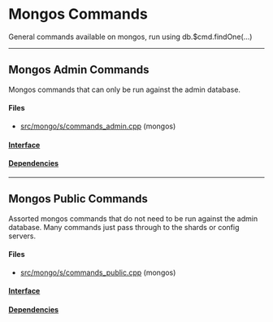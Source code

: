 # Mongos Commands
General commands available on mongos, run using db.$cmd.findOne(...)


-------------

## Mongos Admin Commands
Mongos commands that can only be run against the admin database.

#### Files
- [src/mongo/s/commands\_admin.cpp](https://github.com/mongodb/mongo/tree/r2.6.0/src/mongo/s/commands_admin.cpp)   (mongos)

#### [Interface](interface/0)

#### [Dependencies](dependencies/0)

-------------

## Mongos Public Commands
Assorted mongos commands that do not need to be run against the admin database.  Many commands just pass through to the shards or config servers.

#### Files
- [src/mongo/s/commands\_public.cpp](https://github.com/mongodb/mongo/tree/r2.6.0/src/mongo/s/commands_public.cpp)   (mongos)

#### [Interface](interface/1)

#### [Dependencies](dependencies/1)
